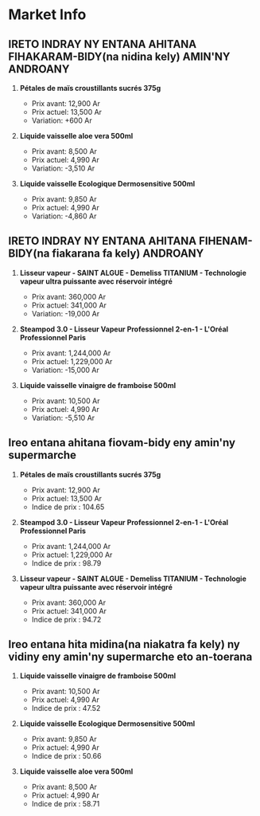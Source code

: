 # Market Info

## IRETO INDRAY NY ENTANA AHITANA FIHAKARAM-BIDY(na nidina kely) AMIN'NY ANDROANY

1. **Pétales de maïs croustillants sucrés 375g**
   - Prix avant: 12,900 Ar
   - Prix actuel: 13,500 Ar
   - Variation: +600 Ar

2. **Liquide vaisselle aloe vera 500ml**
   - Prix avant: 8,500 Ar
   - Prix actuel: 4,990 Ar
   - Variation: -3,510 Ar

3. **Liquide vaisselle Ecologique Dermosensitive 500ml**
   - Prix avant: 9,850 Ar
   - Prix actuel: 4,990 Ar
   - Variation: -4,860 Ar

## IRETO INDRAY NY ENTANA AHITANA FIHENAM-BIDY(na fiakarana fa kely) ANDROANY

1. **Lisseur vapeur - SAINT ALGUE - Demeliss TITANIUM - Technologie vapeur ultra puissante avec réservoir intégré**
   - Prix avant: 360,000 Ar
   - Prix actuel: 341,000 Ar
   - Variation: -19,000 Ar

2. **Steampod 3.0 - Lisseur Vapeur Professionnel 2-en-1 - L'Oréal Professionnel Paris**
   - Prix avant: 1,244,000 Ar
   - Prix actuel: 1,229,000 Ar
   - Variation: -15,000 Ar

3. **Liquide vaisselle vinaigre de framboise 500ml**
   - Prix avant: 10,500 Ar
   - Prix actuel: 4,990 Ar
   - Variation: -5,510 Ar

## Ireo entana ahitana fiovam-bidy eny amin'ny supermarche

1. **Pétales de maïs croustillants sucrés 375g**
   - Prix avant: 12,900 Ar
   - Prix actuel: 13,500 Ar
   - Indice de prix : 104.65

2. **Steampod 3.0 - Lisseur Vapeur Professionnel 2-en-1 - L'Oréal Professionnel Paris**
   - Prix avant: 1,244,000 Ar
   - Prix actuel: 1,229,000 Ar
   - Indice de prix : 98.79

3. **Lisseur vapeur - SAINT ALGUE - Demeliss TITANIUM - Technologie vapeur ultra puissante avec réservoir intégré**
   - Prix avant: 360,000 Ar
   - Prix actuel: 341,000 Ar
   - Indice de prix : 94.72

## Ireo entana hita midina(na niakatra fa kely) ny vidiny eny amin'ny supermarche eto an-toerana

1. **Liquide vaisselle vinaigre de framboise 500ml**
   - Prix avant: 10,500 Ar
   - Prix actuel: 4,990 Ar
   - Indice de prix : 47.52

2. **Liquide vaisselle Ecologique Dermosensitive 500ml**
   - Prix avant: 9,850 Ar
   - Prix actuel: 4,990 Ar
   - Indice de prix : 50.66

3. **Liquide vaisselle aloe vera 500ml**
   - Prix avant: 8,500 Ar
   - Prix actuel: 4,990 Ar
   - Indice de prix : 58.71

